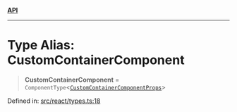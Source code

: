 [**API**](../../API.md)

***

# Type Alias: CustomContainerComponent

> **CustomContainerComponent** = `ComponentType`\<[`CustomContainerComponentProps`](../interfaces/CustomContainerComponentProps.md)\>

Defined in: [src/react/types.ts:18](https://github.com/inokawa/virtua/blob/2f1902a6d3da191a1cd257294f2790aa0b06a4d9/src/react/types.ts#L18)
